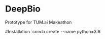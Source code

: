 # DeepBio
Prototype for TUM.ai Makeathon


#Installation
 `conda create --name <your env name> python=3.9
